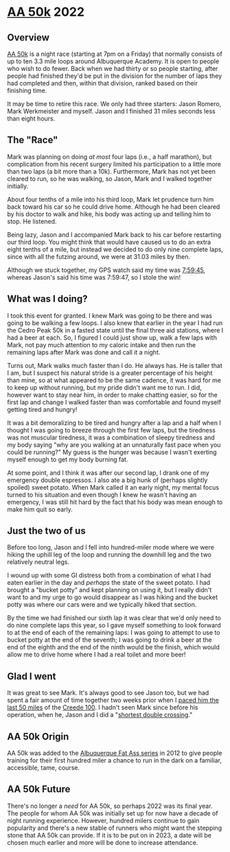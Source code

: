 # [AA 50k](https://newmexicofa50k.wordpress.com/aa50k/) 2022

## Overview

[AA 50k](https://newmexicofa50k.wordpress.com/aa50k/) is a night race
(starting at 7pm on a Friday) that normally consists of up to ten 3.3
mile loops around Albuquerque Academy.  It is open to people who wish
to do fewer. Back when we had thirty or so people starting, after
people had finished they'd be put in the division for the number of
laps they had completed and then, within that division, ranked based
on their finishing time.


It may be time to retire this race. We only had three starters: Jason Romero,
Mark Werkmeister and myself. Jason and I finished 31 miles seconds less
than eight hours.

## The "Race"

Mark was planning on doing _at most_ four laps (i.e., a half
marathon), but complication from his recent surgery limited his
participation to a little more than two laps (a bit more than a 10k).
Furthermore, Mark has not yet been cleared to run, so he was walking,
so Jason, Mark and I walked together initially.

About four tenths of a mile into his third loop, Mark let prudence 
turn him back toward his car so he could drive home. Although he had
been cleared by his doctor to walk and hike, his body was acting up
and telling him to stop. He listened.

Being lazy, Jason and I accompanied Mark back to his car before restarting
our third loop.  You might think that would have caused us to do an extra
eight tenths of a mile, but instead we decided to do only nine complete
laps, since with all the futzing around, we were at 31.03 miles by then.

Although we stuck together, my GPS watch said my time was
[7:59:45](https://www.strava.com/activities/7857963617), whereas
Jason's said his time was 7:59:47, so I stole the win!

## What was I doing?

I took this event for granted.  I knew Mark was going to be there and was
going to be walking a few loops. I also knew that earlier in the year I had
run the Cedro Peak 50k in a fasted state until the final three aid stations,
where I had a beer at each. So, I figured I could just show up, walk a few
laps with Mark, not pay much attention to my caloric intake and then run
the remaining laps after Mark was done and call it a night.

Turns out, Mark walks much faster than I do. He always has.  He is
taller that I am, but I suspect his natural stride is a greater
percentage of his height than mine, so at what appeared to be the same
cadence, it was hard for me to keep up without running, but my pride
didn't want me to run. I did, however want to stay near him, in order
to make chatting easier, so for the first lap and change I walked
faster than was comfortable and found myself getting tired and hungry!

It was a bit demoralizing to be tired and hungry after a lap and a
half when I thought I was going to breeze through the first few laps,
but the tiredness was not muscular tiredness, it was a combination of
sleepy tiredness and my body saying "why are you walking at an
unnaturally fast pace when you could be running?"  My guess is the
hunger was because I wasn't exerting myself enough to get my body
burning fat.

At some point, and I think it was after our second lap, I drank one of
my emergency double espressos.  I also ate a big hunk of (perhaps
slightly spoiled) sweet potato.  When Mark called it an early night,
my mental focus turned to his situation and even though I knew he
wasn't having an emergency, I was still hit hard by the fact that his
body was mean enough to make him quit so early.

## Just the two of us

Before too long, Jason and I fell into hundred-miler mode where we were
hiking the uphill leg of the loop and running the downhill leg and the
two relatively neutral legs.

I wound up with some GI distress both from a combination of what I had
eaten earlier in the day and _perhaps_ the state of the sweet potato.
I had brought a "bucket potty" and kept planning on using it, but I really
didn't want to and my urge to go would disappear as I was hiking and the
bucket potty was where our cars were and we typically hiked that section.

By the time we had finished our sixth lap it was clear that we'd only
need to do nine complete laps this year, so I gave myself something to
look forward to at the end of each of the remaining laps: I was going
to attempt to use to bucket potty at the end of the seventh; I was
going to drink a beer at the end of the eighth and the end of the
ninth would be the finish, which would allow me to drive home where I
had a real toilet and more beer!

## Glad I went

It was great to see Mark.  It's always good to see Jason too, but we
had spent a fair amount of time together two weeks prior when I [paced
him the last 50 miles](https://www.strava.com/activities/7717983430)
of the [Creede
100](https://ultrasignup.com/results_event.aspx?did=89185#id437178).
I hadn't seen Mark since before his operation, when he, Jason and I
did a "[shortest double
crossing](https://www.strava.com/activities/7595451430)."

## AA 50k Origin

AA 50k was added to the [Albuquerque Fat Ass
series](https://newmexicofa50k.wordpress.com/) in 2012 to give people
training for their first hundred miler a chance to run in the dark on
a familiar, accessible, tame, course.

## AA 50k Future

There's no longer a _need_ for AA 50k, so perhaps 2022 was its final
year.  The people for whom AA 50k was initially set up for now have a
decade of night running experience.  However, hundred milers continue
to gain popularity and there's a new stable of runners who might want
the stepping stone that AA 50k can provide.  If it is to be put on in
2023, a date will be chosen much
earlier and more will be done to increase attendance.  

